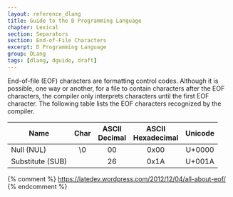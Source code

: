 ```yaml
---
layout: reference_dlang
title: Guide to the D Programming Language
chapter: Lexical
section: Separators
section: End-of-File Characters
excerpt: D Programming Language
group: DLang
tags: [dlang, dguide, draft]
---
```


End-of-file (EOF) characters are formatting control codes.
Although it is possible, one way or another, for a file to contain characters after the EOF characters, the compiler only interprets characters until the first EOF character.
The following table lists the EOF characters recognized by the compiler.

| Name             | Char    | ASCII <br/> Decimal | ASCII <br/> Hexadecimal | Unicode         |
|------------------|:-------:|:-------------------:|:-----------------------:|:---------------:|
| Null (NUL)       | \\0     | 00                  | 0x00                    | U+0000          |
| Substitute (SUB) |         | 26                  | 0x1A                    | U+001A          |

{% comment %}
https://latedev.wordpress.com/2012/12/04/all-about-eof/
{% endcomment %}
